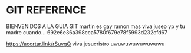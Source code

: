 # GIT REFERENCE

BIENVENIDOS A LA GUIA GIT
martin es gay
ramon mas
viva jusep
yp y tu madre cuando...
692e6e36a398cca5780f679e78f5993d232cfd67

https://acortar.link/rSuvgQ
viva jesucristro uwuwuwuwuwuwuwu